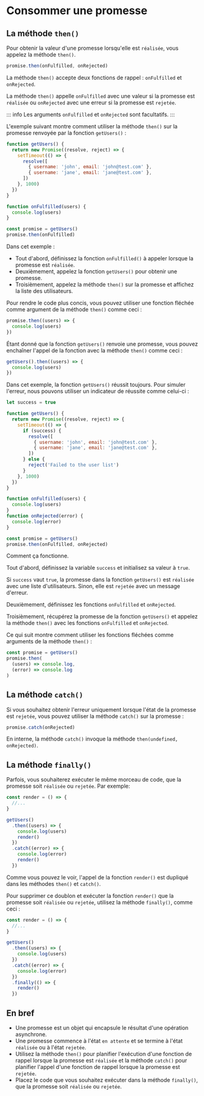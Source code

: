 # Consommer une promesse

## La méthode `then()`

Pour obtenir la valeur d'une promesse lorsqu'elle est `réalisée`, vous appelez la méthode `then()`.

```js
promise.then(onFulfilled, onRejected)
```

La méthode `then()` accepte deux fonctions de rappel : `onFulfilled` et `onRejected`.

La méthode `then()` appelle `onFulfilled` avec une valeur si la promesse est `réalisée` ou `onRejected` avec une erreur si la promesse est `rejetée`.

::: info
Les arguments `onFulfilled` et `onRejected` sont facultatifs.
:::

L'exemple suivant montre comment utiliser la méthode `then()` sur la promesse renvoyée par la fonction `getUsers()` :

```js
function getUsers() {
  return new Promise((resolve, reject) => {
    setTimeout(() => {
      resolve([
        { username: 'john', email: 'john@test.com' },
        { username: 'jane', email: 'jane@test.com' },
      ])
    }, 1000)
  })
}

function onFulfilled(users) {
  console.log(users)
}

const promise = getUsers()
promise.then(onFulfilled)
```

Dans cet exemple :

- Tout d'abord, définissez la fonction `onFulfilled()` à appeler lorsque la promesse est `réalisée`.
- Deuxièmement, appelez la fonction `getUsers()` pour obtenir une promesse.
- Troisièmement, appelez la méthode `then()` sur la promesse et affichez la liste des utilisateurs.

Pour rendre le code plus concis, vous pouvez utiliser une fonction fléchée comme argument de la méthode `then()` comme ceci :

```js
promise.then((users) => {
  console.log(users)
})
```

Étant donné que la fonction `getUsers()` renvoie une promesse, vous pouvez enchaîner l'appel de la fonction avec la méthode `then()` comme ceci :

```js
getUsers().then((users) => {
  console.log(users)
})
```

Dans cet exemple, la fonction `getUsers()` réussit toujours. Pour simuler l'erreur, nous pouvons utiliser un indicateur de réussite comme celui-ci :

```js
let success = true

function getUsers() {
  return new Promise((resolve, reject) => {
    setTimeout(() => {
      if (success) {
        resolve([
          { username: 'john', email: 'john@test.com' },
          { username: 'jane', email: 'jane@test.com' },
        ])
      } else {
        reject('Failed to the user list')
      }
    }, 1000)
  })
}

function onFulfilled(users) {
  console.log(users)
}
function onRejected(error) {
  console.log(error)
}

const promise = getUsers()
promise.then(onFulfilled, onRejected)
```

Comment ça fonctionne.

Tout d'abord, définissez la variable `success` et initialisez sa valeur à `true`.

Si `success` vaut `true`, la promesse dans la fonction `getUsers()` est `réalisée` avec une liste d'utilisateurs. Sinon, elle est `rejetée` avec un message d'erreur.

Deuxièmement, définissez les fonctions `onFulfilled` et `onRejected`.

Troisièmement, récupérez la promesse de la fonction `getUsers()` et appelez la méthode `then()` avec les fonctions `onFulfilled` et `onRejected`.

Ce qui suit montre comment utiliser les fonctions fléchées comme arguments de la méthode `then()` :

```js
const promise = getUsers()
promise.then(
  (users) => console.log,
  (error) => console.log
)
```

## La méthode `catch()`

Si vous souhaitez obtenir l'erreur uniquement lorsque l'état de la promesse est `rejetée`, vous pouvez utiliser la méthode `catch()` sur la promesse :

```js
promise.catch(onRejected)
```

En interne, la méthode `catch()` invoque la méthode `then(undefined, onRejected)`.

## La méthode `finally()`

Parfois, vous souhaiterez exécuter le même morceau de code, que la promesse soit `réalisée` ou `rejetée`. Par exemple:

```js
const render = () => {
  //...
}

getUsers()
  .then((users) => {
    console.log(users)
    render()
  })
  .catch((error) => {
    console.log(error)
    render()
  })
```

Comme vous pouvez le voir, l'appel de la fonction `render()` est dupliqué dans les méthodes `then()` et `catch()`.

Pour supprimer ce doublon et exécuter la fonction `render()` que la promesse soit `réalisée` ou `rejetée`, utilisez la méthode `finally()`, comme ceci :

```js
const render = () => {
  //...
}

getUsers()
  .then((users) => {
    console.log(users)
  })
  .catch((error) => {
    console.log(error)
  })
  .finally(() => {
    render()
  })
```

## En bref

- Une promesse est un objet qui encapsule le résultat d'une opération asynchrone.
- Une promesse commence à l'état `en attente` et se termine à l'état `réalisée` ou à l'état `rejetée`.
- Utilisez la méthode `then()` pour planifier l'exécution d'une fonction de rappel lorsque la promesse est `réalisée` et la méthode `catch()` pour planifier l'appel d'une fonction de rappel lorsque la promesse est `rejetée`.
- Placez le code que vous souhaitez exécuter dans la méthode `finally()`, que la promesse soit `réalisée` ou `rejetée`.

